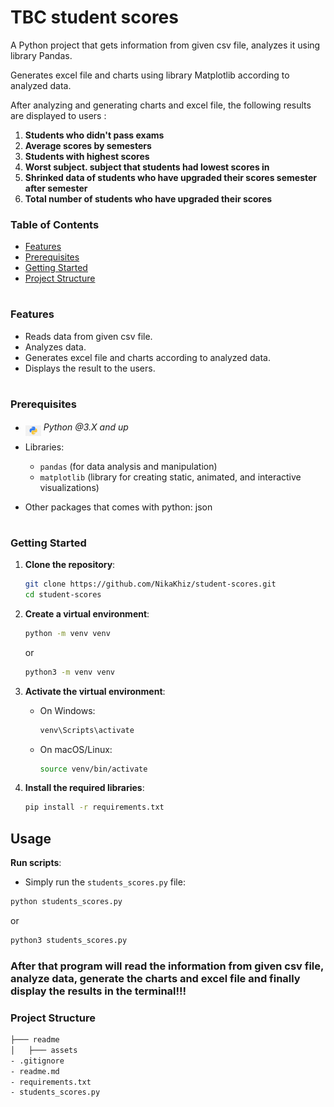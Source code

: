 # TBC student scores

<p>A Python project that gets information from given csv file, analyzes it using library Pandas. </p>
<p>Generates excel file and charts using library Matplotlib according to analyzed data.</p>
<p>After analyzing and generating charts and excel file, the following results are displayed to users :</p>

1. **Students who didn't pass exams**
2. **Average scores by semesters**
3. **Students with highest scores**
4. **Worst subject. subject that students had lowest scores in**
4. **Shrinked data of students who have upgraded their scores semester after semester**
4. **Total number of students who have upgraded their scores**


### Table of Contents

- [Features](#features)
- [Prerequisites](#prerequisites)
- [Getting Started](#getting-started)
- [Project Structure](#project-structure)

#

### Features

- Reads data from given csv file.
- Analyzes data.
- Generates excel file and charts according to analyzed data.
- Displays the result to the users.

#

### Prerequisites

- <img src="readme/assets/python.png" width="25" style="position: relative; top: 8px" /> _Python @3.X and up_

- Libraries:
  - `pandas` (for data analysis and manipulation)
  - `matplotlib` (library for creating static, animated, and interactive visualizations)

- Other packages that comes with python: json


#

### Getting Started

1. **Clone the repository**:
    ```bash
    git clone https://github.com/NikaKhiz/student-scores.git
    cd student-scores
    ```

2. **Create a virtual environment**:
    ```bash
    python -m venv venv
    ```
    or

    ```bash
    python3 -m venv venv
    ```

3. **Activate the virtual environment**:
    - On Windows:
      ```bash
      venv\Scripts\activate
      ```
    - On macOS/Linux:
      ```bash
      source venv/bin/activate
      ```

4. **Install the required libraries**:
    ```bash
    pip install -r requirements.txt
    ```

## Usage

**Run scripts**:
  - Simply run the `students_scores.py` file:

  ```bash
  python students_scores.py
  ```
  or

  ```bash
  python3 students_scores.py
  ```

### After that program will read the information from given csv file, analyze data, generate the charts and excel file and finally display the results in the terminal!!!


### Project Structure

```bash
├─── readme
│   ├─── assets
- .gitignore
- readme.md
- requirements.txt
- students_scores.py
```